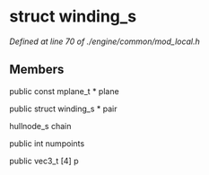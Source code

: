 # struct winding_s

*Defined at line 70 of ./engine/common/mod_local.h*

## Members

public const mplane_t * plane

public struct winding_s * pair

hullnode_s chain

public int numpoints

public vec3_t [4] p




